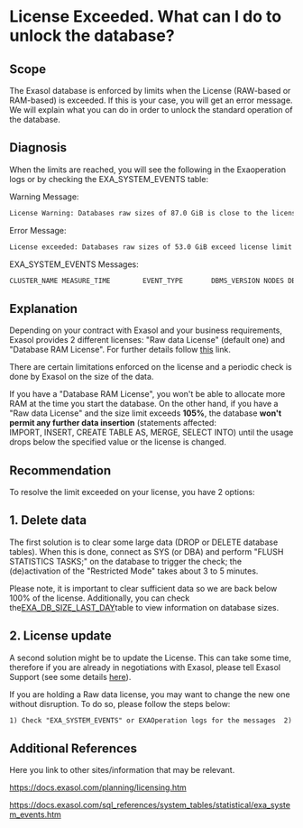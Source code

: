 # License Exceeded. What can I do to unlock the database? 
## Scope

The Exasol database is enforced by limits when the License (RAW-based or RAM-based) is exceeded. If this is your case, you will get an error message. We will explain what you can do in order to unlock the standard operation of the database.

## Diagnosis

When the limits are reached, you will see the following in the Exaoperation logs or by checking the EXA_SYSTEM_EVENTS table:

Warning Message:


```html
License Warning: Databases raw sizes of 87.0 GiB is close to the license limit of 100.0 GiB (86.5%). At 105% databases will no longer permit data insertion.
```
Error Message:


```html
License exceeded: Databases raw sizes of 53.0 GiB exceed license limit of 50.0 GiB (106.2%). Databases no longer permit data insertion.
```
EXA_SYSTEM_EVENTS Messages:


```sql
CLUSTER_NAME MEASURE_TIME        EVENT_TYPE       DBMS_VERSION NODES DB_RAM_SIZE PARAMETERS MAIN         2021-05-18 14:02:59 LICENSE_OK       7.0.9        3     100.0       -forceProtocolEncryption=1 MAIN         2021-05-17 13:34:02 LICENSE_EXCEEDED 7.0.9        3     100.0       -forceProtocolEncryption=1
```
## Explanation

Depending on your contract with Exasol and your business requirements, Exasol provides 2 different licenses: "Raw data License" (default one) and "Database RAM License". For further details follow [this](https://docs.exasol.com/administration/on-premise/licenses.htm "Licenses") link.

There are certain limitations enforced on the license and a periodic check is done by Exasol on the size of the data. 

If you have a "Database RAM License", you won't be able to allocate more RAM at the time you start the database. On the other hand, if you have a "Raw data License" and the size limit exceeds **105%**, the database **won't permit any further data insertion** (statements affected: IMPORT, INSERT, CREATE TABLE AS, MERGE, SELECT INTO) until the usage drops below the specified value or the license is changed.

## Recommendation

To resolve the limit exceeded on your license, you have 2 options:

## 1. Delete data

The first solution is to clear some large data (DROP or DELETE database tables). When this is done, connect as SYS (or DBA) and perform "FLUSH STATISTICS TASKS;" on the database to trigger the check; the (de)activation of the "Restricted Mode" takes about 3 to 5 minutes.

Please note, it is important to clear sufficient data so we are back below 100% of the license. Additionally, you can check the[EXA_DB_SIZE_LAST_DAY](https://docs.exasol.com/sql_references/system_tables/statistical/exa_db_size_last_day.htm)table to view information on database sizes.

## 2. License update

A second solution might be to update the License. This can take some time, therefore if you are already in negotiations with Exasol, please tell Exasol Support (see some details [here](https://community.exasol.com/t5/support/ct-p/Support "Exasol")).

If you are holding a Raw data license, you may want to change the new one without disruption. To do so, please follow the steps below:


```html
1) Check "EXA_SYSTEM_EVENTS" or EXAOperation logs for the messages  2) Upload the "new" license (with a bigger RAW allowance), into EXAOperation following the below link (Note: Skip step #4 to not perform the restart): https://docs.exasol.com/administration/on-premise/manage_software/activate_license.htm  3) Connect to the database as SYS or a DBA user and run "FLUSH STATISTICS TASKS;".  4) After some time (the (de)activation of the new license takes some time (about 3 to 5 minutes)), the Normal operational mode will be restored and all of the commands including INSERT and CREATE AS SELECT will start working again.  5) Check again "EXA_SYSTEM_EVENTS" or EXAOperation logs for the correspondent messages
```
## Additional References

Here you link to other sites/information that may be relevant.

<https://docs.exasol.com/planning/licensing.htm>

<https://docs.exasol.com/sql_references/system_tables/statistical/exa_system_events.htm>

